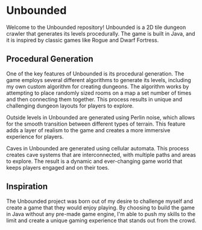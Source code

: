 # Unbounded
Welcome to the Unbounded repository! Unbounded is a 2D tile dungeon crawler that generates its levels procedurally. 
The game is built in Java, and it is inspired by classic games like Rogue and Dwarf Fortress.

## Procedural Generation
One of the key features of Unbounded is its procedural generation. The game employs several different algorithms to generate its levels, 
including my own custom algorithm for creating dungeons. The algorithm works by attempting to place randomly sized rooms on a map a set 
number of times and then connecting them together. This process results in unique and challenging dungeon layouts for players to explore.

Outside levels in Unbounded are generated using Perlin noise, which allows for the smooth transition between different types of terrain. 
This feature adds a layer of realism to the game and creates a more immersive experience for players.

Caves in Unbounded are generated using cellular automata. This process creates cave systems that are interconnected, 
with multiple paths and areas to explore. The result is a dynamic and ever-changing game world that keeps players engaged and on their toes.

## Inspiration
The Unbounded project was born out of my desire to challenge myself and create a game that they would enjoy playing. 
By choosing to build the game in Java without any pre-made game engine, I'm able to push my skills to the limit and create a unique gaming 
experience that stands out from the crowd.

